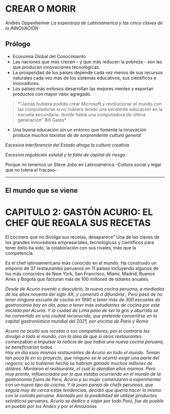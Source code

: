 # CREAR O MORIR
Andrés Oppenheimer
_La esperanza de Latinoamerica y las cinco claves de la INNOVACIÓN_

## Prólogo

- Economia Global del Conocimiento
- Las naciones que más crecen - y que más reducen la pobreza - 
  son las que producen innovaciones tecnológicas.
- La prosperidad de los países depende cada vez menos de sus recursos naturales
  cada vez mas de los sistemas educativos, sus cientificos e innovadores.
- Los países más exitosos desarrollan las mejores mentes y exportan productos
  con mayor valor agregado.

<blockquote>*"Jamás hubiera podido crear Microsoft y revolucionar el mundo con las computadoras
si no hubiera tenido una excelente educación en la escuela secundaria, donde había
una computadora de última generación" Bill Gates*</blockquote>

- Una buena educación sin un entorno que fomente la innovación produce *muchos taxistas de
  de sorprendente cultura general*

*Excesiva interferencia del Estado ahoga la cultura creativa.*

*Excesiva regulación estatal y la falta de capital de riesgo*

Porque no tenemos un Steve Jobs en Latinoamérica -Cultura social y legal que no tolera el fracaso-

---------------------------------------------------------------------------------------------------

## El mundo que se viene

# CAPITULO 2: GASTÓN ACURIO: EL CHEF QUE REGALA SUS RECETAS 
El cocinero que no divulga sus recetas, desaparece” Una de las claves de los grandes innovadores empresariales, tecnológicos y científicos para tener éxito ha sido, la colaboración con sus rivales, más que la competencia. 


 Es el chef latinoamericano más conocido en el mundo. Ha construido un emporio de 37 restaurantes peruanos en 11 países incluyendo algunos de los más conocidos de New York, San Francisco, Miami, Madrid, Buenos Aires y Bogotá  que facturan más de 100 millones de dólares anuales.
 
 
*Desde de Acurio inventó o descubrió, la nueva cocina peruana, a mediados de los años noventa del siglo XX, y comenzó a difundirla ,
Perú pasó de no tener ninguna escuela de cocina en 1990 a tener más de 300 escuelas de gastronomía hoy en día, paso a tener más estudiantes de cocina por este iniciado por Acurio. Y la ciudad de Lima paso de ser la gris y aburrida se ha convertido en una ciudad reconocida, que pretende convertirse en la capital gastronómica mundial del 2021, por encima de París y Roma*

*Acurio no ocultó sus recetas a sus competidores, por el contrario las divulgo a todo el mundo, con la idea de que si otros restaurantes comenzaban a impulsar la noticia de que había una nueva cocina peruana, se beneficiarían todos.  
 Hoy en día esos mismos restaurantes de Acurio en todo el mundo. Tenían tan poca fe en su proyecto, que ninguno se le ocurrió exigir
 una parte del negocio, so lo hubieran hecho se habrían ganado muchos millones de dólares. Montaron el restaurante, el cual lo 
 atendían ellos mismos. Pero muy pronto, influenciados por lo que estaba ocurriendo en el mundo de la gastronomía fuera de Perú, 
 Acurio y su mujer comenzaron a experimentar con un nuevo tipo de cocina. Y la joven pareja de chefs peruanos, que seguía muy de 
 cerca estas tendencias, decidió que quería hacer lo mismo con la comida peruana. Alentado por la posibilidad de utilizar productos selváticos peruanos, Acurio se dedico a viajar por todo Perú, fue de pueblo en pueblo por los Andes y por el Amazonas*




